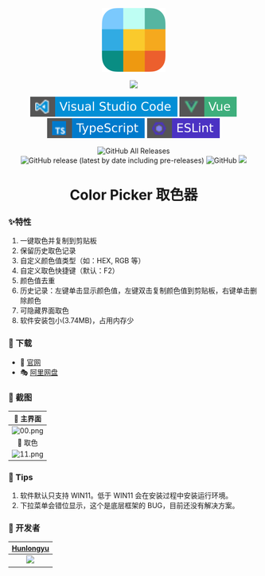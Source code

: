 <p align="center">
	<img width="128" src="/src-tauri/icons/128x128.png" >
</p>
<p align="center">
	<img src="https://forthebadge.com/images/badges/built-with-love.svg">
<p>
<p align="center">
<img src="https://github.com/aleen42/badges/raw/master/src/visual_studio_code_flat_square.svg?sanitize=true">
<img src="https://github.com/aleen42/badges/raw/master/src/vue_flat_square.svg?sanitize=true">
<img src="https://github.com/aleen42/badges/raw/master/src/typescript_flat_square.svg?sanitize=true">
<img src="https://github.com/aleen42/badges/raw/master/src/eslint_flat_square.svg?sanitize=true">
</p>
<p align="center">
<img alt="GitHub All Releases" src="https://img.shields.io/github/downloads/Hunlongyu/color-picker/total?style=for-the-badge">
<img alt="GitHub release (latest by date including pre-releases)" src="https://img.shields.io/github/v/release/Hunlongyu/color-picker?include_prereleases&style=for-the-badge">
<img alt="GitHub" src="https://img.shields.io/github/license/Hunlongyu/color-picker?style=for-the-badge">
<img src="https://img.shields.io/github/workflow/status/Hunlongyu/color-picker/release-build?style=for-the-badge">
<p>

<h1 align="center">Color Picker 取色器</h1>

### ✨特性
1. 一键取色并复制到剪贴板
2. 保留历史取色记录
3. 自定义颜色值类型（如：HEX, RGB 等）
4. 自定义取色快捷键（默认：F2）
5. 颜色值去重
6. 历史记录：左键单击显示颜色值，左键双击复制颜色值到剪贴板，右键单击删除颜色
7. 可隐藏界面取色
8. 软件安装包小(3.74MB)，占用内存少


### 🌴 下载

- 🎃 [官网](https://github.com/Hunlongyu/color-picker/releases)
- 🎭 [阿里网盘](https://alywp.net/29Uocq)

### 🎨 截图

|                          🥼 主界面                          |
| :----------------------------------------------------------: |
|    ![00.png](https://i.loli.net/2021/11/11/TshuoCgZKeS6J1b.png)    |
|                            🧥 取色                            |
|    ![11.png](https://i.loli.net/2021/11/11/KNLAckDPUz8u2G7.png)    |
### 👀 Tips
1. 软件默认只支持 WIN11。低于 WIN11 会在安装过程中安装运行环境。
2. 下拉菜单会错位显示，这个是底层框架的 BUG，目前还没有解决方案。

### 🍭 开发者

|          [Hunlongyu](https://github.com/Hunlongyu)        |
| :----------------------------------------------------------: |
| <img width="120" src="https://avatars2.githubusercontent.com/u/15273630?s=460&u=48cf3299e2a842c0252233d8be42ef4c5d792138&v=4"/> |
